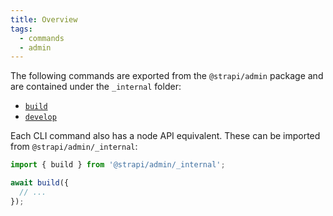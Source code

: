 ```yaml
---
title: Overview
tags:
  - commands
  - admin
---
```


The following commands are exported from the `@strapi/admin` package and are contained under the `_internal` folder:

- [`build`](build)
- [`develop`](develop)

Each CLI command also has a node API equivalent. These can be imported from `@strapi/admin/_internal`:

```ts
import { build } from '@strapi/admin/_internal';

await build({
  // ...
});
```
